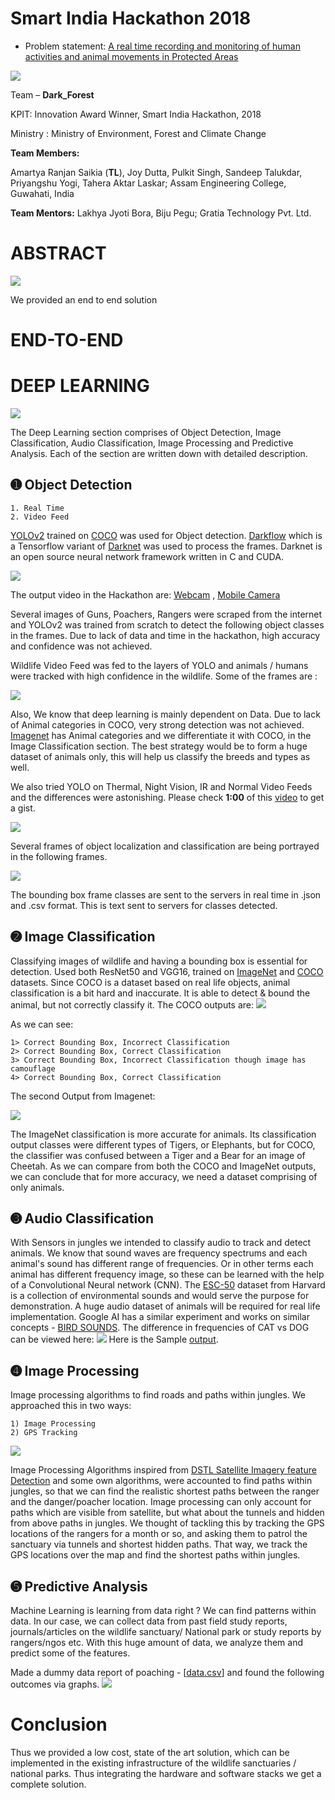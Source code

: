 # Smart India Hackathon 2018

+ Problem statement: [A real time recording and monitoring of human activities and animal movements in Protected Areas](https://innovate.mygov.in/sih_ps/a-real-time-recording-and-monitoring-of-human-activities-and-animal-movements-in-protected-areas/)

<img src = "https://github.com/SKKSaikia/sih2k18/blob/master/img/sih.jpg">

Team – <b>Dark_Forest</b>

KPIT: Innovation Award Winner, Smart India Hackathon, 2018

Ministry : Ministry of Environment, Forest and Climate Change

<b>Team Members:</b>

Amartya Ranjan Saikia (<b>TL</b>), Joy Dutta, Pulkit Singh, Sandeep Talukdar, Priyangshu Yogi, Tahera Aktar Laskar;
Assam Engineering College, Guwahati, India

<b>Team Mentors:</b>
Lakhya Jyoti Bora, Biju Pegu;
Gratia Technology Pvt. Ltd.




# ABSTRACT
<img src="https://github.com/SKKSaikia/sih2k18/blob/master/img/overview.JPG">

We provided an end to end solution 


# END-TO-END

# DEEP LEARNING
<img src="https://github.com/SKKSaikia/sih2k18/blob/master/img/deep.jpg">

The Deep Learning section comprises of Object Detection, Image Classification, Audio Classification, Image Processing and Predictive Analysis. Each of the section are written down with detailed description.

<h2> ➊ Object Detection </h2>

    1. Real Time
    2. Video Feed
    
[YOLOv2](https://pjreddie.com/darknet/yolo/) trained on [COCO](http://cocodataset.org) was used for Object detection. [Darkflow](https://github.com/thtrieu/darkflow) which is a Tensorflow variant of [Darknet](https://github.com/pjreddie/darknet) was used to process the frames. Darknet is an open source neural network framework written in C and CUDA. 

<img src="https://github.com/SKKSaikia/sih2k18/blob/master/img/yolo.JPG">

The output video in the Hackathon are: [Webcam](https://youtu.be/SJxoIHBeOB0) , [Mobile Camera](https://youtu.be/qkzmv4ny7VM)

Several images of Guns, Poachers, Rangers were scraped from the internet and YOLOv2 was trained from scratch to detect the following object classes in the frames. Due to lack of data and time in the hackathon, high accuracy and confidence was not achieved.

Wildlife Video Feed was fed to the layers of YOLO and animals / humans were tracked with high confidence in the wildlife. Some of the frames are :

<img src="https://github.com/SKKSaikia/sih2k18/blob/master/img/wildd.jpg">

Also, We know that deep learning is mainly dependent on Data. Due to lack of Animal categories in COCO, very strong detection was not achieved. [Imagenet](http://www.image-net.org/) has Animal categories and we differentiate it with COCO, in the Image Classification section. The best strategy would be to form a huge dataset of animals only, this will help us classify the breeds and types as well.

We also tried YOLO on Thermal, Night Vision, IR and Normal Video Feeds and the differences were astonishing. Please check <b>1:00</b> of this [video](https://youtu.be/sCrg1bD2Lno) to get a gist.

<img src="https://github.com/SKKSaikia/sih2k18/blob/master/img/ewd2.jpg">

Several frames of object localization and classification are being portrayed in the following frames.

<img src="https://github.com/SKKSaikia/sih2k18/blob/master/img/thermal2.jpg">

The bounding box frame classes are sent to the servers in real time in .json and .csv format. This is text sent to servers for classes detected.

<h2> ➋ Image Classification </h2>

Classifying images of wildlife and having a bounding box is essential for detection. Used both ResNet50 and VGG16, trained on [ImageNet](https://github.com/SKKSaikia/sih2k18/blob/master/Image/Imagenet-script.py) and [COCO](https://github.com/SKKSaikia/sih2k18/blob/master/Image/COCO-script.py) datasets. Since COCO is a dataset based on real life objects, animal classification is a bit hard and inaccurate. It is able to detect & bound the animal, but not correctly classify it. The COCO outputs are:
<img src="https://github.com/SKKSaikia/sih2k18/blob/master/img/comparison.jpg">

As we can see:

    1> Correct Bounding Box, Incorrect Classification
    2> Correct Bounding Box, Correct Classification
    3> Correct Bounding Box, Incorrect Classification though image has camouflage
    4> Correct Bounding Box, Correct Classification

The second Output from Imagenet:

<img src="https://github.com/SKKSaikia/sih2k18/blob/master/Image/output/ResNet50.JPG">

The ImageNet classification is more accurate for animals. Its classification output classes were different types of Tigers, or Elephants, but for COCO, the classifier was confused between a Tiger and a Bear for an image of Cheetah.
As we can compare from both the COCO and ImageNet outputs, we can conclude that for more accuracy, we need a dataset comprising of  only animals.

<h2> ➌ Audio Classification </h2>

With Sensors in jungles we intended to classify audio to track and detect animals. We know that sound waves are frequency spectrums and each animal's sound has different range of frequencies. Or in other terms each animal has different frequency image, so these can be learned with the help of a Convolutional Neural network (CNN). The [ESC-50](https://dataverse.harvard.edu/dataset.xhtml?persistentId=doi:10.7910/DVN/YDEPUT) dataset from Harvard is a collection of environmental sounds and would serve the purpose for demonstration. A huge audio dataset of animals will be required for real life implementation. Google AI has a similar experiment and works on similar concepts - [BIRD SOUNDS](https://experiments.withgoogle.com/ai/bird-sounds/view/). The difference in frequencies of CAT vs DOG can be viewed here:
<img src="https://github.com/SKKSaikia/sih2k18/blob/master/img/sound.jpg">
Here is the Sample [output](https://youtu.be/7nNgFzmIUsA).

<h2> ➍ Image Processing </h2>

Image processing algorithms to find roads and paths within jungles. We approached this in two ways:

    1) Image Processing
    2) GPS Tracking
    
<img src="https://github.com/SKKSaikia/sih2k18/blob/master/satellite/img/sat_1.jpg">

Image Processing Algorithms inspired from [DSTL Satellite Imagery feature Detection](https://www.kaggle.com/c/dstl-satellite-imagery-feature-detection) and some own algorithms, were accounted to find paths within jungles, so that we can find the realistic shortest paths between the ranger and the danger/poacher location. Image processing can only account for paths which are visible from satellite, but what about the tunnels and hidden from above paths in jungles.
We thought of tackling this by tracking the GPS locations of the rangers for a month or so, and asking them to patrol the sanctuary via tunnels and shortest hidden paths. That way, we track the GPS locations over the map and find the shortest paths within jungles.

<h2> ➎ Predictive Analysis </h2>
Machine Learning is learning from data right ? We can find patterns within data. In our case, we can collect data from past field study reports, journals/articles on the wildlife sanctuary/ National park or study reports by rangers/ngos etc. With this huge amount of data, we analyze them and predict some of the features. 

Made a dummy data report of poaching - [[data.csv](https://github.com/SKKSaikia/sih2k18/blob/master/pred/kaz_train.csv)] and found the following outcomes via graphs.
<img src="https://github.com/SKKSaikia/sih2k18/blob/master/pred/graph.jpg">

# Conclusion

Thus we provided a low cost, state of the art solution, which can be implemented in the existing infrastructure of the wildlife sanctuaries / national parks. Thus integrating the hardware and software stacks we get a complete solution.


